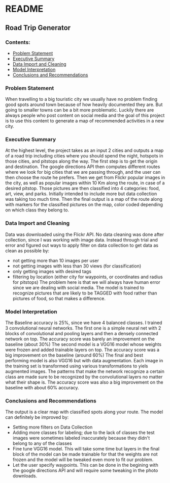# README 
## Road Trip Generator
### Contents:
- [Problem Statement](#Problem-Statement)
- [Executive Summary](#Executive-Summary)
- [Data Import and Cleaning](#Data-Import-and-Cleaning)
- [Model Interpretation](#Model-Interpretation)
- [Conclusions and Recommendations](#Conclusions-and-Recommendations)


### Problem Statement
When travelling to a big touristic city we usually have no problem finding good spots around town because of how heavily documented they are. But going to smaller towns can be a bit more problematic. 
Luckily there are always people who post content on social media and the goal of this project is to use this content to generate a map of recommended activities in a new city. 


### Executive Summary 
At the highest level, the project takes as an input 2 cities and outputs a map of a road trip including cities where you should spend the night, hotspots in those cities, and pitstops along the way. 
The first step is to get the origin and destination. The google directions API then computes different routes where we look for big cities that we are passing through, and the user can then choose the route he prefers. Then we get from Flickr popular images in the city, as well as popular images within 10 Km along the route, in case of a desired pitstop. 
Those pictures are then classified into 4 categories: food, art, view, and parks. Initially intended to include more but data collection was taking too much time. Then the final output is a map of the route along with markers for the classified pictures on the map, color coded depending on which class they belong to. 


### Data Import and Cleaning
Data was downloaded using the Flickr API. 
No data cleaning was done after collection, since I was working with image data. Instead through trial and error and figured out ways to apply filter on data collection to get data as clean as possible by: 
- not getting more than 10 images per user
- not getting images with less than 30 views (for classification)
- only getting images with desired tags
- filtering by location (either city for waypoints, or coordinates and radius for pitstops)
The problem here is that we will always have human error since we are dealing with social media. The model is trained to recognize pictures that are likely to be TAGGED with food rather than pictures of food, so that makes a difference.


### Model Interpretation
The Baseline accuracy is 25%, since we have 4 balanced classes.
I trained 3 convolutional neural networks. 
The first one is a simple neural net with 2 blocks of convolutional and pooling layers and then a densely connected network on top. The accuracy score was barely an improvement on the baseline (about 30%)
The second model is a VGG16 model whose weights were frozen and added trainable layers on top. The accuracy score was a big improvement on the baseline (around 60%)
The final and best performing model is also VGG16 but with data augmentation. Each image in the training set is transformed using various transformations to yiels augmented images. The patterns that make the network recognize a certain class are made sure to be recognized by the convolutional layers no matter what their shape is. The accuracy score was also a big improvement on the baseline with about 60% accuracy.


### Conclusions and Recommendations
The output is a clear map with classified spots along your route. 
The model can definitely be improved by:
- Setting more filters on Data Collection
- Adding more classes for labeling; due to the lack of classes the test images were sometimes labeled inaccurately because they didn't belong to any of the classes
- Fine tune VGG16 model. This will take some time but layers in the final block of the model can be made trainable for that the weights are not frozen and the model will be tweaked even more to fit our problem.
- Let the user specify waypoints. This can be done in the begining with the google directions API and will require some tweaking in the photo downloads.